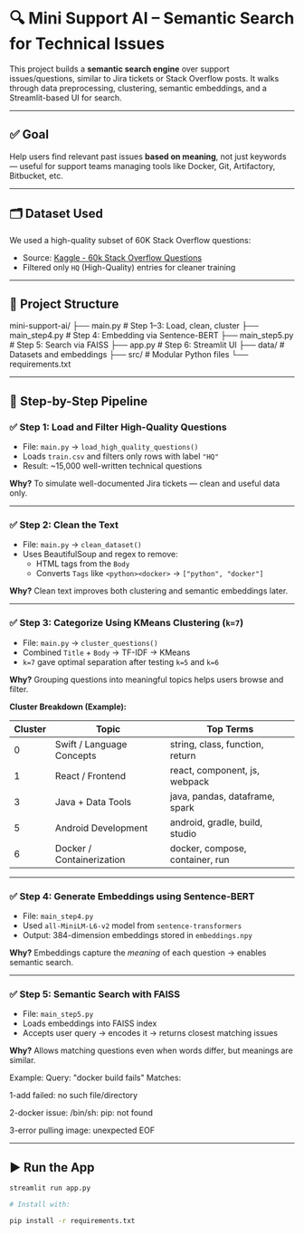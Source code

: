 # 🔍 Mini Support AI – Semantic Search for Technical Issues

This project builds a **semantic search engine** over support issues/questions, similar to Jira tickets or Stack Overflow posts. It walks through data preprocessing, clustering, semantic embeddings, and a Streamlit-based UI for search.

---

## ✅ Goal

Help users find relevant past issues **based on meaning**, not just keywords — useful for support teams managing tools like Docker, Git, Artifactory, Bitbucket, etc.

---

## 🗂️ Dataset Used

We used a high-quality subset of 60K Stack Overflow questions:
- Source: [Kaggle - 60k Stack Overflow Questions](https://www.kaggle.com/datasets/imoore/60k-stack-overflow-questions-with-quality-rate)
- Filtered only `HQ` (High-Quality) entries for cleaner training

---

## 🧱 Project Structure

mini-support-ai/
├── main.py # Step 1–3: Load, clean, cluster
├── main_step4.py # Step 4: Embedding via Sentence-BERT
├── main_step5.py # Step 5: Search via FAISS
├── app.py # Step 6: Streamlit UI
├── data/ # Datasets and embeddings
├── src/ # Modular Python files
└── requirements.txt

---

## 🔢 Step-by-Step Pipeline

### ✅ Step 1: Load and Filter High-Quality Questions

- File: `main.py` → `load_high_quality_questions()`
- Loads `train.csv` and filters only rows with label `"HQ"`
- Result: ~15,000 well-written technical questions

**Why?**
To simulate well-documented Jira tickets — clean and useful data only.

---

### ✅ Step 2: Clean the Text

- File: `main.py` → `clean_dataset()`
- Uses BeautifulSoup and regex to remove:
  - HTML tags from the `Body`
  - Converts `Tags` like `<python><docker>` → `["python", "docker"]`

**Why?**
Clean text improves both clustering and semantic embeddings later.

---

### ✅ Step 3: Categorize Using KMeans Clustering (`k=7`)

- File: `main.py` → `cluster_questions()`
- Combined `Title` + `Body` → TF-IDF → KMeans
- `k=7` gave optimal separation after testing `k=5` and `k=6`

**Why?**
Grouping questions into meaningful topics helps users browse and filter.

**Cluster Breakdown (Example):**

| Cluster | Topic                        | Top Terms                             |
|---------|------------------------------|----------------------------------------|
| 0       | Swift / Language Concepts    | string, class, function, return        |
| 1       | React / Frontend             | react, component, js, webpack          |
| 3       | Java + Data Tools            | java, pandas, dataframe, spark         |
| 5       | Android Development          | android, gradle, build, studio         |
| 6       | Docker / Containerization    | docker, compose, container, run        |

---

### ✅ Step 4: Generate Embeddings using Sentence-BERT

- File: `main_step4.py`
- Used `all-MiniLM-L6-v2` model from `sentence-transformers`
- Output: 384-dimension embeddings stored in `embeddings.npy`

**Why?**
Embeddings capture the *meaning* of each question → enables semantic search.

---

### ✅ Step 5: Semantic Search with FAISS

- File: `main_step5.py`
- Loads embeddings into FAISS index
- Accepts user query → encodes it → returns closest matching issues

**Why?**
Allows matching questions even when words differ, but meanings are similar.

Example:
Query: "docker build fails"
Matches:

1-add failed: no such file/directory

2-docker issue: /bin/sh: pip: not found

3-error pulling image: unexpected EOF

---

## ▶️ Run the App

```bash
streamlit run app.py

# Install with:

pip install -r requirements.txt
